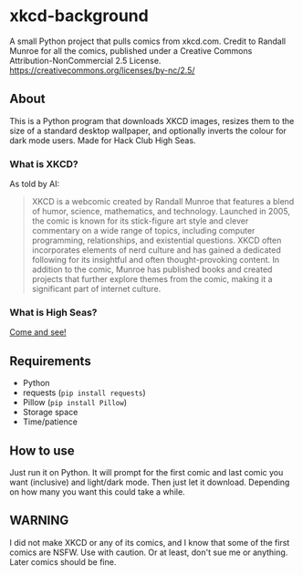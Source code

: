 # xkcd-background
A small Python project that pulls comics from xkcd.com.
Credit to Randall Munroe for all the comics, published under a Creative Commons Attribution-NonCommercial 2.5 License. https://creativecommons.org/licenses/by-nc/2.5/
## About
This is a Python program that downloads XKCD images, resizes them to the size of a standard desktop wallpaper, and optionally inverts the colour for dark mode users. Made for Hack Club High Seas.
### What is XKCD?
As told by AI:
> XKCD is a webcomic created by Randall Munroe that features a blend of humor, science, mathematics, and technology. Launched in 2005, the comic is known for its stick-figure art style and clever commentary on a wide range of topics, including computer programming, relationships, and existential questions. XKCD often incorporates elements of nerd culture and has gained a dedicated following for its insightful and often thought-provoking content. In addition to the comic, Munroe has published books and created projects that further explore themes from the comic, making it a significant part of internet culture.
### What is High Seas?
[Come and see!](https://highseas.hackclub.com/shipyard)
## Requirements
 - Python
 - requests (```pip install requests```)
 - Pillow (```pip install Pillow```)
 - Storage space
 - Time/patience
## How to use
Just run it on Python. It will prompt for the first comic and last comic you want (inclusive) and light/dark mode. Then just let it download. Depending on how many you want this could take a while.
## WARNING
I did not make XKCD or any of its comics, and I know that some of the first comics are NSFW. Use with caution. Or at least, don't sue me or anything.
Later comics should be fine. 
